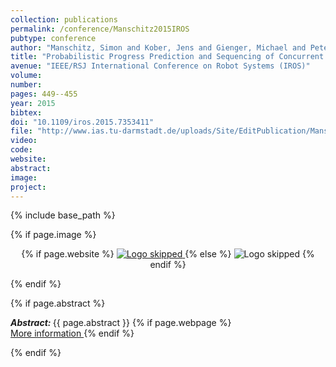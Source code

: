 ```yaml
---
collection: publications
permalink: /conference/Manschitz2015IROS
pubtype: conference
author: "Manschitz, Simon and Kober, Jens and Gienger, Michael and Peters, Jan"
title: "Probabilistic Progress Prediction and Sequencing of Concurrent Movement Primitives"
avenue: "IEEE/RSJ International Conference on Robot Systems (IROS)"
volume: 
number: 
pages: 449--455
year: 2015
bibtex: 
doi: "10.1109/iros.2015.7353411"
file: "http://www.ias.tu-darmstadt.de/uploads/Site/EditPublication/ManschitzIROS2015_v2.pdf"
video: 
code: 
website: 
abstract: 
image: 
project: 
---
```

{% include base_path %}

{% if page.image %}
<p align="center">
{% if page.website %}
<a href="{{ page.website }}"> <img src="{{  page.image }}" alt="Logo skipped" style="max-height:200px"/> </a>
{% else %}
<img src="{{  page.image }}" alt="Logo skipped" />
{% endif %}
</p>
{% endif %}

{% if page.abstract %}
<p> <strong> <em> Abstract: </em> </strong> {{ page.abstract }}
    {% if page.webpage %}
        <a href="{{ page.website}}"> <br> More information </a>
    {% endif %}
</p>
{% endif %}
